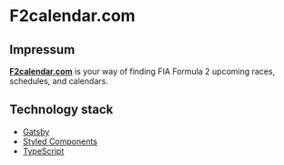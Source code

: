 # F2calendar.com

## Impressum

[**F2calendar.com**](https://f2calendar.com) is your way of finding FIA Formula 2 upcoming races, schedules, and calendars.

## Technology stack

- [Gatsby](https://www.gatsbyjs.org/)
- [Styled Components](https://www.styled-components.com/)
- [TypeScript](https://www.typescriptlang.org/)
